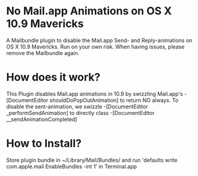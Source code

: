 No Mail.app Animations on OS X 10.9 Mavericks
=============================================

A Mailbundle plugin to disable the Mail.app Send- and Reply-animations on OS X 10.9 Mavericks. Run on your own risk. When having issues, please remove the 
Mailbundle again.


How does it work?
================
This Plugin disables Mail.app animations in 10.9 by swizzling Mail.app's -[DocumentEditor shouldDoPopOutAnimation] to return NO always.
To disable the sent-animation, we swizzle -[DocumentEditor _performSendAnimation] to directly class -[DocumentEditor __sendAnimationCompleted]


How to Install?
===============
Store plugin bundle in ~/Library/Mail/Bundles/
and run 'defaults write com.apple.mail EnableBundles -int 1' in Terminal.app
